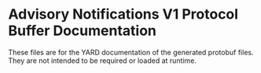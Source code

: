 # Advisory Notifications V1 Protocol Buffer Documentation

These files are for the YARD documentation of the generated protobuf files.
They are not intended to be required or loaded at runtime.
